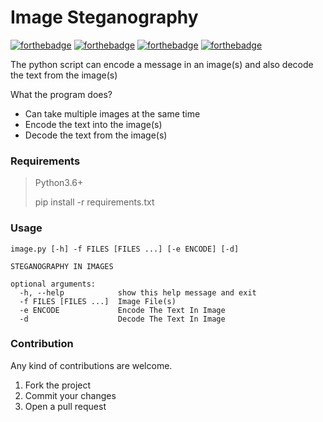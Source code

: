 # Image Steganography
[![forthebadge](https://forthebadge.com/images/badges/built-with-grammas-recipe.svg)](https://forthebadge.com)
[![forthebadge](https://forthebadge.com/images/badges/built-with-love.svg)](https://forthebadge.com)
[![forthebadge](https://forthebadge.com/images/badges/made-with-python.svg)](https://forthebadge.com)
[![forthebadge](https://forthebadge.com/images/badges/powered-by-water.svg)](https://forthebadge.com)

The python script can encode a message in an image(s) and also decode the text from the image(s)

What the program does?
- Can take multiple images at the same time
- Encode the text into the image(s)
- Decode the text from the image(s)


### Requirements
>Python3.6+
> 
> pip install -r requirements.txt


### Usage
```
image.py [-h] -f FILES [FILES ...] [-e ENCODE] [-d]

STEGANOGRAPHY IN IMAGES

optional arguments:
  -h, --help            show this help message and exit
  -f FILES [FILES ...]  Image File(s)
  -e ENCODE             Encode The Text In Image
  -d                    Decode The Text In Image

```

### Contribution

Any kind of contributions are welcome.

1. Fork the project
2. Commit your changes
3. Open a pull request


